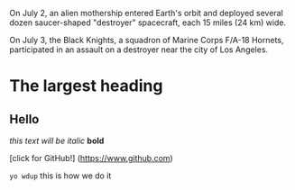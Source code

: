 On July 2, an alien mothership entered Earth's orbit and deployed several dozen saucer-shaped "destroyer" spacecraft, each 15 miles (24 km) wide.

On July 3, the Black Knights, a squadron of Marine Corps F/A-18 Hornets, participated in an assault on a destroyer near the city of Los Angeles.

# The largest heading
## Hello

*this text will be italic*
**bold**

[click for GitHub!] (https://www.github.com)

`yo wdup` this is how we do it
